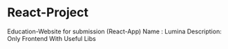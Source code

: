 # React-Project
Education-Website for submission (React-App)
Name : Lumina
Description: Only Frontend With Useful Libs